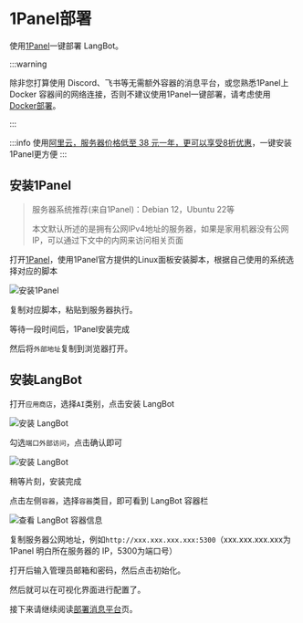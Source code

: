 # 1Panel部署

使用[1Panel](https://www.bt.cn/new/download.html?r=dk_LangBot)一键部署 LangBot。

:::warning

除非您打算使用 Discord、飞书等无需额外容器的消息平台，或您熟悉1Panel上 Docker 容器间的网络连接，否则不建议使用1Panel一键部署，请考虑使用[Docker部署](/zh/deploy/langbot/docker)。

:::



:::info
使用[阿里云，服务器价格低至 38 元一年，更可以享受8折优惠](https://www.aliyun.com/minisite/goods?userCode=ys4ad8gs)，一键安装1Panel更方便
:::

## 安装1Panel

> 服务器系统推荐(来自1Panel)：Debian 12，Ubuntu 22等
>
> 本文默认所述的是拥有公网IPv4地址的服务器，如果是家用机器没有公网 IP，可以通过下文中的内网来访问相关页面

打开[1Panel](https://www.bt.cn/new/download.html?r=dk_LangBot)，使用1Panel官方提供的Linux面板安装脚本，根据自己使用的系统选择对应的脚本

![安装1Panel](/assets/image/zh/deploy/langbot/one-click/1p_install_01.png)

复制对应脚本，粘贴到服务器执行。

等待一段时间后，1Panel安装完成

然后将`外部地址`复制到浏览器打开。

## 安装LangBot

打开`应用商店`，选择`AI`类别，点击安装 LangBot

![安装 LangBot ](/assets/image/zh/deploy/langbot/one-click/1p_langbot_01.png)

勾选`端口外部访问`，点击确认即可

![安装 LangBot ](/assets/image/zh/deploy/langbot/one-click/1p_langbot_02.png)

稍等片刻，安装完成

点击左侧`容器`，选择`容器`类目，即可看到 LangBot 容器栏

![查看 LangBot 容器信息](/assets/image/zh/deploy/langbot/one-click/1p_langbot_03.png)

复制服务器公网地址，例如`http://xxx.xxx.xxx.xxx:5300`（xxx.xxx.xxx.xxx为1Panel 明白所在服务器的 IP，5300为端口号）

打开后输入管理员邮箱和密码，然后点击初始化。

然后就可以在可视化界面进行配置了。

接下来请继续阅读[部署消息平台](/zh/deploy/platforms/readme)页。
